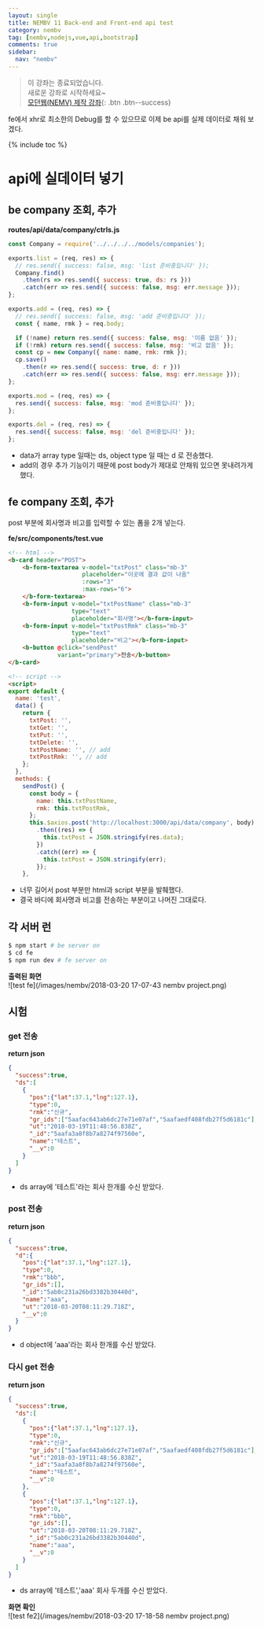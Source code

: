 ```yaml
---
layout: single
title: NEMBV 11 Back-end and Front-end api test
category: nembv
tag: [nembv,nodejs,vue,api,bootstrap]
comments: true
sidebar:
  nav: "nembv"
---
```


> 이 강좌는 종료되었습니다.  
새로운 강좌로 시작하세요~  
[모던웹(NEMV) 제작 강좌](/nemv/){: .btn .btn--success}  

fe에서 xhr로 최소한의 Debug를 할 수 있으므로 이제 be api를 실제 데이터로 채워 보겠다. 

{% include toc %}

# api에 실데이터 넣기

## be company 조회, 추가

**routes/api/data/company/ctrls.js**  
```javascript
const Company = require('../../../../models/companies');

exports.list = (req, res) => {
  // res.send({ success: false, msg: 'list 준비중입니다' });
  Company.find()
    .then(rs => res.send({ success: true, ds: rs }))
    .catch(err => res.send({ success: false, msg: err.message }));
};

exports.add = (req, res) => {
  // res.send({ success: false, msg: 'add 준비중입니다' });
  const { name, rmk } = req.body;

  if (!name) return res.send({ success: false, msg: '이름 없음' });
  if (!rmk) return res.send({ success: false, msg: '비고 없음' });
  const cp = new Company({ name: name, rmk: rmk });
  cp.save()
    .then(r => res.send({ success: true, d: r }))
    .catch(err => res.send({ success: false, msg: err.message }));
};

exports.mod = (req, res) => {
  res.send({ success: false, msg: 'mod 준비중입니다' });
};

exports.del = (req, res) => {
  res.send({ success: false, msg: 'del 준비중입니다' });
};
```

- data가 array type 일때는 ds, object type 일 때는 d 로 전송했다.
- add의 경우 추가 기능이기 때문에 post body가 제대로 안채워 있으면 못내려가게 했다.

## fe company 조회, 추가

post 부분에 회사명과 비고를 입력할 수 있는 폼을 2개 넣는다.

**fe/src/components/test.vue**  
```html
<!-- html -->
<b-card header="POST">
    <b-form-textarea v-model="txtPost" class="mb-3"
                     placeholder="이곳에 결과 값이 나옴"
                     :rows="3"
                     :max-rows="6">
    </b-form-textarea>
    <b-form-input v-model="txtPostName" class="mb-3"
                  type="text"
                  placeholder="회사명"></b-form-input>
    <b-form-input v-model="txtPostRmk" class="mb-3"
                  type="text"
                  placeholder="비고"></b-form-input>
    <b-button @click="sendPost"
              variant="primary">전송</b-button>
</b-card>

<!-- script -->
<script>
export default {
  name: 'test',
  data() {
    return {
      txtPost: '',
      txtGet: '',
      txtPut: '',
      txtDelete: '',
      txtPostName: '', // add
      txtPostRmk: '', // add
    };
  },
  methods: {
    sendPost() {
      const body = {
        name: this.txtPostName,
        rmk: this.txtPostRmk,
      };
      this.$axios.post('http://localhost:3000/api/data/company', body)
        .then((res) => {
          this.txtPost = JSON.stringify(res.data);
        })
        .catch((err) => {
          this.txtPost = JSON.stringify(err);
        });
    },
```

- 너무 길어서 post 부분만 html과 script 부분을 발췌했다.
- 결국 바디에 회사명과 비고를 전송하는 부분이고 나머진 그대로다.

## 각 서버 런
```bash
$ npm start # be server on
$ cd fe
$ npm run dev # fe server on
```

**출력된 화면**  
![test fe](/images/nembv/2018-03-20 17-07-43 nembv project.png)

## 시험

### get 전송

**return json**  
```json
{
  "success":true,
  "ds":[
    {
      "pos":{"lat":37.1,"lng":127.1},
      "type":0,
      "rmk":"신규",
      "gr_ids":["5aafac643ab6dc27e71e07af","5aafaedf408fdb27f5d6181c"],
      "ut":"2018-03-19T11:48:56.838Z",
      "_id":"5aafa3a8f8b7a8274f97560e",
      "name":"테스트",
      "__v":0
    }
  ]
}
```

- ds array에 '테스트'라는 회사 한개를 수신 받았다.

### post 전송

**return json**  
```json
{
  "success":true,
  "d":{
    "pos":{"lat":37.1,"lng":127.1},
    "type":0,
    "rmk":"bbb",
    "gr_ids":[],
    "_id":"5ab0c231a26bd3382b30440d",
    "name":"aaa",
    "ut":"2018-03-20T08:11:29.718Z",
    "__v":0
  }
}
```

- d object에 'aaa'라는 회사 한개를 수신 받았다.

### 다시 get 전송

**return json**  
```json
{
  "success":true,
  "ds":[
    {
      "pos":{"lat":37.1,"lng":127.1},
      "type":0,
      "rmk":"신규",
      "gr_ids":["5aafac643ab6dc27e71e07af","5aafaedf408fdb27f5d6181c"],
      "ut":"2018-03-19T11:48:56.838Z",
      "_id":"5aafa3a8f8b7a8274f97560e",
      "name":"테스트",
      "__v":0
    },
    {
      "pos":{"lat":37.1,"lng":127.1},
      "type":0,
      "rmk":"bbb",
      "gr_ids":[],
      "ut":"2018-03-20T08:11:29.718Z",
      "_id":"5ab0c231a26bd3382b30440d",
      "name":"aaa",
      "__v":0
    }
  ]
}
```

- ds array에 '테스트','aaa' 회사 두개를 수신 받았다.

**화면 확인**  
![test fe2](/images/nembv/2018-03-20 17-18-58 nembv project.png)



